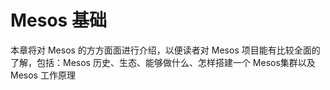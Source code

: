 # Mesos 基础

本章将对 Mesos 的方方面面进行介绍，以便读者对 Mesos
项目能有比较全面的了解，包括：Mesos 历史、生态、能够做什么、怎样搭建一个 Mesos集群以及 Mesos 工作原理
